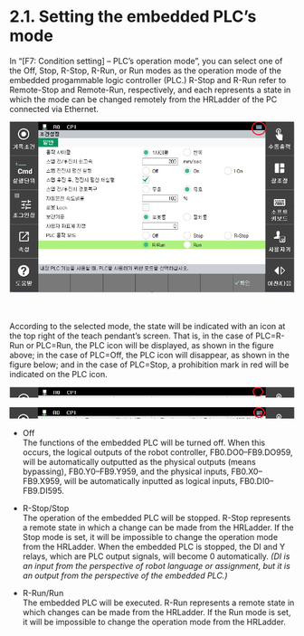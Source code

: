 ﻿# 2.1. Setting the embedded PLC’s mode

In “[F7: Condition setting] – PLC’s operation mode”, you can select one of the Off, Stop, R-Stop, R-Run, or Run modes as the operation mode of the embedded progammable logic controller (PLC.) 
R-Stop and R-Run refer to Remote-Stop and Remote-Run, respectively, and each represents a state in which the mode can be changed remotely from the HRLadder of the PC connected via Ethernet.

![Figure 2.1 Setting the embedded PLC’s mode](../_assets/plc_run_mode.png)

<br>
<br>
According to the selected mode, the state will be indicated with an icon at the top right of the teach pendant’s screen. That is, in the case of PLC=R-Run or PLC=Run, the PLC icon will be displayed, as shown in the figure above; in the case of PLC=Off, the PLC icon will disappear, as shown in the figure below; and in the case of PLC=Stop, a prohibition mark in red will be indicated on the PLC icon.

![Figure 2.2 Embedded PLC in Off State](../_assets/plc_mode_off.png)

 
![Figure 2.3 Embedded PLC in Stop State](../_assets/plc_mode_stop.png)


* Off  
The functions of the embedded PLC will be turned off. When this occurs, the logical outputs of the robot controller, FB0.DO0–FB9.DO959, will be automatically outputted as the physical outputs (means bypassing), FB0.Y0–FB9.Y959, and the physical inputs, FB0.X0–FB9.X959, will be automatically inputted as logical inputs, FB0.DI0–FB9.DI595.

* R-Stop/Stop  
The operation of the embedded PLC will be stopped. R-Stop represents a remote state in which a change can be made from the HRLadder. If the Stop mode is set, it will be impossible to change the operation mode from the HRLadder. 
When the embedded PLC is stopped, the DI and Y relays, which are PLC output signals, will become 0 automatically. *(DI is an input from the perspective of robot language or assignment, but it is an output from the perspective of the embedded PLC.)*  

* R-Run/Run  
The embedded PLC will be executed. R-Run represents a remote state in which changes can be made from the HRLadder. If the Run mode is set, it will be impossible to change the operation mode from the HRLadder. 
